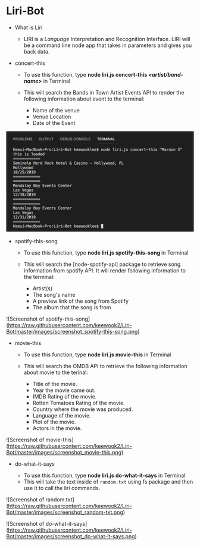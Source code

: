 # Liri-Bot

- What is Liri
  * LIRI is a _Language_ Interpretation and Recognition Interface. LIRI will be a command line node app that takes in parameters and gives you back data.

- concert-this
  - To use this function, type **node liri.js concert-this *<artist/band-name>*** in Terminal

  * This will search the Bands in Town Artist Events API to render the following information about event to the terminal:

    * Name of the venue
    * Venue Location
    * Date of the Event

![Screenshot of concert-this](/images/screenshot_concert-this.png)

- spotify-this-song
  - To use this function, type **node liri.js spotify-this-song *<song-name>*** in Terminal

  * This will search the [node-spotify-api] package to retrieve song information from spotify API. It will render following information to the terminal:

    * Artist(s)
    * The song's name
    * A preview link of the song from Spotify
    * The album that the song is from

![Screenshot of spotify-this-song]
(https://raw.githubusercontent.com/keewook2/Liri-Bot/master/images/screenshot_spotify-this-song.png)

- movie-this
  - To use this function, type **node liri.js movie-this *<movie-name>*** in Terminal

  * This will search the OMDB API to retrieve the following information about movie to the terinal:

    * Title of the movie.
    * Year the movie came out.
    * IMDB Rating of the movie.
    * Rotten Tomatoes Rating of the movie.
    * Country where the movie was produced.
    * Language of the movie.
    * Plot of the movie.
    * Actors in the movie.

![Screenshot of movie-this]
(https://raw.githubusercontent.com/keewook2/Liri-Bot/master/images/screenshot_movie-this.png)

- do-what-it-says
  - To use this function, type **node liri.js do-what-it-says** in Terminal

  * This will take the text inside of `random.txt` using fs package and then use it to call the liri commands.

![Screenshot of random.txt]
(https://raw.githubusercontent.com/keewook2/Liri-Bot/master/images/screenshot_random-txt.png)

![Screenshot of do-what-it-says]
(https://raw.githubusercontent.com/keewook2/Liri-Bot/master/images/screenshot_do-what-it-says.png)